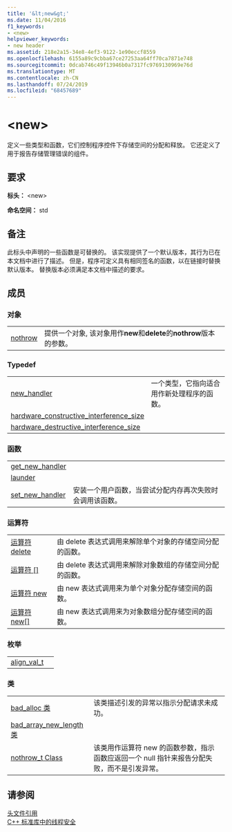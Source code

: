 ```yaml
---
title: '&lt;new&gt;'
ms.date: 11/04/2016
f1_keywords:
- <new>
helpviewer_keywords:
- new header
ms.assetid: 218e2a15-34e8-4ef3-9122-1e90eccf8559
ms.openlocfilehash: 6155a89c9cbba67ce27253aa64ff70ca7871e748
ms.sourcegitcommit: 0dcab746c49f13946b0a7317fc9769130969e76d
ms.translationtype: MT
ms.contentlocale: zh-CN
ms.lasthandoff: 07/24/2019
ms.locfileid: "68457689"
---
```

# <a name="ltnewgt"></a>&lt;new&gt;

定义一些类型和函数，它们控制程序控件下存储空间的分配和释放。 它还定义了用于报告存储管理错误的组件。

## <a name="requirements"></a>要求

**标头：** \<new>

**命名空间：** std

## <a name="remarks"></a>备注

此标头中声明的一些函数是可替换的。 该实现提供了一个默认版本，其行为已在本文档中进行了描述。 但是，程序可定义具有相同签名的函数，以在链接时替换默认版本。 替换版本必须满足本文档中描述的要求。

## <a name="members"></a>成员

### <a name="objects"></a>对象

|||
|-|-|
|[nothrow](../standard-library/new-functions.md#nothrow)|提供一个对象, 该对象用作**new**和**delete**的**nothrow**版本的参数。|

### <a name="typedefs"></a>Typedef

|||
|-|-|
|[new_handler](../standard-library/new-typedefs.md#new_handler)|一个类型，它指向适合用作新处理程序的函数。|
|[hardware_constructive_interference_size](../standard-library/new-typedefs.md#hardware_destructive_interference_size)||
|[hardware_destructive_interference_size](../standard-library/new-typedefs.md#hardware_destructive_interference_size)||

### <a name="functions"></a>函数

|||
|-|-|
|[get_new_handler](../standard-library/new-functions.md#get_new_handler)||
|[launder](../standard-library/new-functions.md#launder)||
|[set_new_handler](../standard-library/new-functions.md#set_new_handler)|安装一个用户函数，当尝试分配内存再次失败时会调用该函数。|

### <a name="operators"></a>运算符

|||
|-|-|
|[运算符 delete](../standard-library/new-operators.md#op_delete)|由 delete 表达式调用来解除单个对象的存储空间分配的函数。|
|[运算符 &#91;&#93;](../standard-library/new-operators.md#op_delete_arr)|由 delete 表达式调用来解除对象数组的存储空间分配的函数。|
|[运算符 new](../standard-library/new-operators.md#op_new)|由 new 表达式调用来为单个对象分配存储空间的函数。|
|[运算符 new&#91;&#93;](../standard-library/new-operators.md#op_new_arr)|由 new 表达式调用来为对象数组分配存储空间的函数。|

### <a name="enums"></a>枚举

|||
|-|-|
|[align_val_t](../standard-library/new-operators.md#op_align_val_t)||

### <a name="classes"></a>类

|||
|-|-|
|[bad_alloc 类](../standard-library/bad-alloc-class.md)|该类描述引发的异常以指示分配请求未成功。|
|[bad_array_new_length 类](../standard-library/bad-array-new-length.md)||
|[nothrow_t Class](../standard-library/nothrow-t-structure.md)|该类用作运算符 new 的函数参数，指示函数应返回一个 null 指针来报告分配失败，而不是引发异常。|

## <a name="see-also"></a>请参阅

[头文件引用](../standard-library/cpp-standard-library-header-files.md)\
[C++ 标准库中的线程安全](../standard-library/thread-safety-in-the-cpp-standard-library.md)
